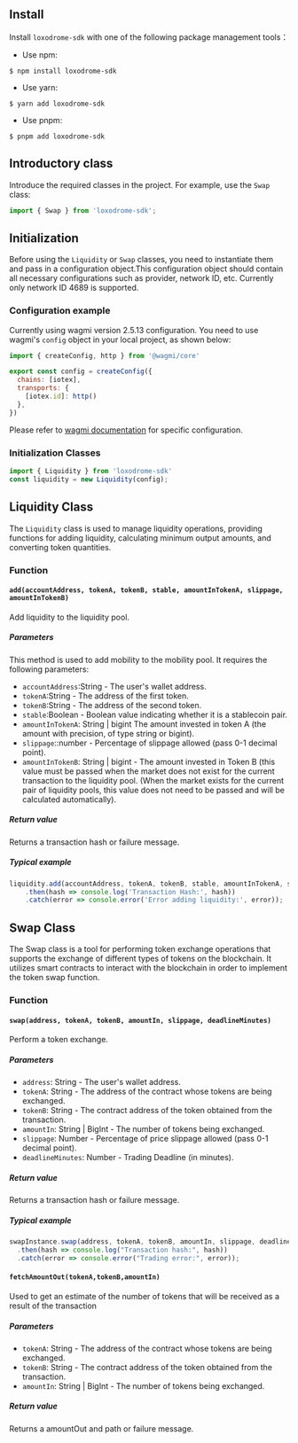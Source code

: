 ## Install
Install `loxodrome-sdk` with one of the following package management tools：
- Use npm:
```shell
$ npm install loxodrome-sdk
```
- Use yarn:
```shell
$ yarn add loxodrome-sdk
```
- Use pnpm:
```shell
$ pnpm add loxodrome-sdk
```

## Introductory class
Introduce the required classes in the project. For example, use the `Swap` class:
```javascript
import { Swap } from 'loxodrome-sdk';
```
## Initialization
Before using the `Liquidity` or `Swap` classes, you need to instantiate them and pass in a configuration object.This configuration object should contain all necessary configurations such as provider, network ID, etc. Currently only network ID 4689 is supported.

### Configuration example 
Currently using wagmi version 2.5.13 configuration. You need to use wagmi's `config` object in your local project, as shown below:

```javascript
import { createConfig, http } from '@wagmi/core'

export const config = createConfig({
  chains: [iotex],
  transports: {
    [iotex.id]: http()
  },
})

```

Please refer to [wagmi documentation](https://wagmi.sh/react/api/createConfig) for specific configuration. 

### Initialization Classes 

```javascript
import { Liquidity } from 'loxodrome-sdk'
const liquidity = new Liquidity(config);
```

## Liquidity Class
The `Liquidity` class is used to manage liquidity operations, providing functions for adding liquidity, calculating minimum output amounts, and converting token quantities. 

### Function
#### `add(accountAddress, tokenA, tokenB, stable, amountInTokenA, slippage, amountInTokenB)`
Add liquidity to the liquidity pool. 
##### Parameters 
This method is used to add mobility to the mobility pool. It requires the following parameters:
- `accountAddress`:String - The user's wallet address. 
- `tokenA`:String - The address of the first token. 
- `tokenB`:String - The address of the second token. 
- `stable`:Boolean - Boolean value indicating whether it is a stablecoin pair.
- `amountInTokenA`: String | bigint The amount invested in token A (the amount with precision, of type string or bigint). 
- `slippage`::number - Percentage of slippage allowed (pass 0-1 decimal point). 
- `amountInTokenB`: String | bigint - The amount invested in Token B (this value must be passed when the market does not exist for the current transaction to the liquidity pool. (When the market exists for the current pair of liquidity pools, this value does not need to be passed and will be calculated automatically).

##### Return value 
Returns a transaction hash or failure message. 
##### Typical example 

```javascript
liquidity.add(accountAddress, tokenA, tokenB, stable, amountInTokenA, slippage)
    .then(hash => console.log('Transaction Hash:', hash))
    .catch(error => console.error('Error adding liquidity:', error));
```

## Swap Class
The Swap class is a tool for performing token exchange operations that supports the exchange of different types of tokens on the blockchain. It utilizes smart contracts to interact with the blockchain in order to implement the token swap function.

### Function
#### `swap(address, tokenA, tokenB, amountIn, slippage, deadlineMinutes)`
Perform a token exchange. 
##### Parameters
- `address`: String - The user's wallet address. 
- `tokenA`: String - The address of the contract whose tokens are being exchanged. 
- `tokenB`: String - The contract address of the token obtained from the transaction. 
- `amountIn`: String | BigInt - The number of tokens being exchanged. 
- `slippage`: Number - Percentage of price slippage allowed (pass 0-1 decimal point). 
- `deadlineMinutes`: Number - Trading Deadline (in minutes). 

##### Return value
Returns a transaction hash or failure message. 
##### Typical example 

```javascript
swapInstance.swap(address, tokenA, tokenB, amountIn, slippage, deadlineMinutes)
  .then(hash => console.log("Transaction hash:", hash))
  .catch(error => console.error("Trading error:", error));
```

#### `fetchAmountOut(tokenA,tokenB,amountIn)`
Used to get an estimate of the number of tokens that will be received as a result of the transaction
##### Parameters
- `tokenA`: String - The address of the contract whose tokens are being exchanged. 
- `tokenB`: String - The contract address of the token obtained from the transaction. 
- `amountIn`: String | BigInt - The number of tokens being exchanged. 

##### Return value
Returns a amountOut and path or failure message. 


